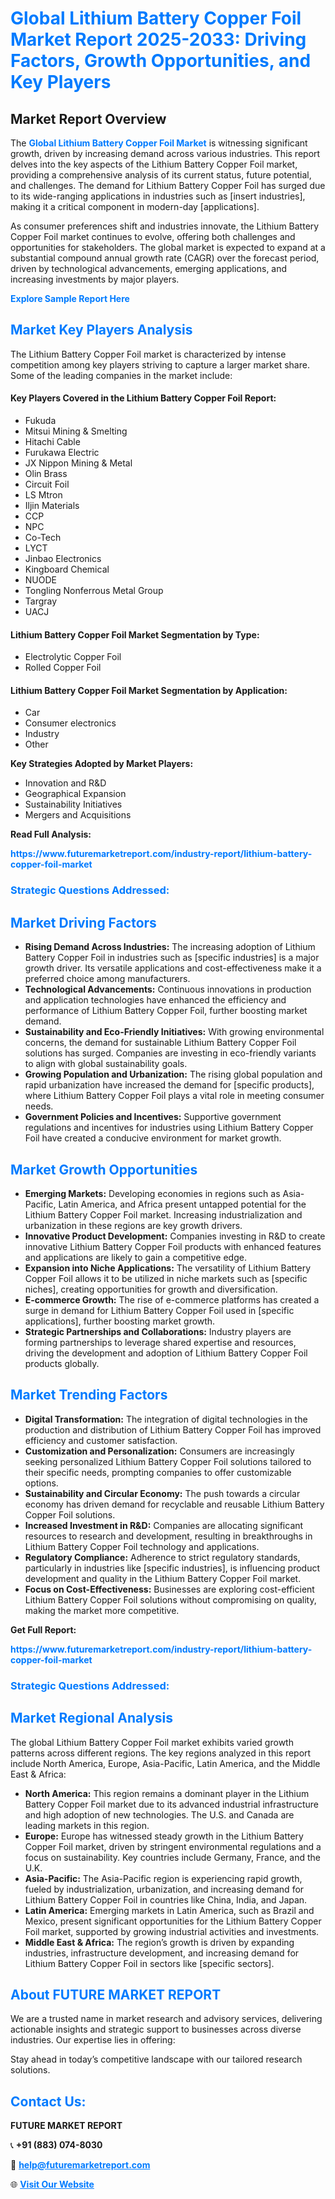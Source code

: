 <h1 style="color: #007BFF;">Global Lithium Battery Copper Foil Market Report 2025-2033: Driving Factors, Growth Opportunities, and Key Players</h1>

<section id="overview">
<h2>Market Report Overview</h2>
<p>The <a href="https://www.futuremarketreport.com/industry-report/lithium-battery-copper-foil-market" style="color: #007BFF; text-decoration: none;"><strong>Global Lithium Battery Copper Foil Market</strong></a> is witnessing significant growth, driven by increasing demand across various industries. This report delves into the key aspects of the Lithium Battery Copper Foil market, providing a comprehensive analysis of its current status, future potential, and challenges. The demand for Lithium Battery Copper Foil has surged due to its wide-ranging applications in industries such as [insert industries], making it a critical component in modern-day [applications].</p>
<p>As consumer preferences shift and industries innovate, the Lithium Battery Copper Foil market continues to evolve, offering both challenges and opportunities for stakeholders. The global market is expected to expand at a substantial compound annual growth rate (CAGR) over the forecast period, driven by technological advancements, emerging applications, and increasing investments by major players.</p>
</section>

<section id="overview">
<p><a href="https://www.futuremarketreport.com/request-sample/reportId=43523" style="color: #007BFF; text-decoration: none;"><strong>Explore Sample Report Here</strong></a></p>
</section>

<section id="key-players">
<h2 style="color: #007BFF;">Market Key Players Analysis</h2>
<p>The Lithium Battery Copper Foil market is characterized by intense competition among key players striving to capture a larger market share. Some of the leading companies in the market include:</p>
<h4>Key Players Covered in the Lithium Battery Copper Foil Report:</h4>
<ul><li>Fukuda</li><li>Mitsui Mining &amp; Smelting</li><li>Hitachi Cable</li><li>Furukawa Electric</li><li>JX Nippon Mining &amp; Metal</li><li>Olin Brass</li><li>Circuit Foil</li><li>LS Mtron</li><li>Iljin Materials</li><li>CCP</li><li>NPC</li><li>Co-Tech</li><li>LYCT</li><li>Jinbao Electronics</li><li>Kingboard Chemical</li><li>NUODE</li><li>Tongling Nonferrous Metal Group</li><li>Targray</li><li>UACJ</li></ul>
<h4>Lithium Battery Copper Foil Market Segmentation by Type:</h4>
<ul><li>Electrolytic Copper Foil</li><li>Rolled Copper Foil</li></ul>

<h4>Lithium Battery Copper Foil Market Segmentation by Application:</h4>
<ul><li>Car</li><li>Consumer electronics</li><li>Industry</li><li>Other</li></ul>
<p><strong>Key Strategies Adopted by Market Players:</strong></p>
<ul>
<li>Innovation and R&D</li>
<li>Geographical Expansion</li>
<li>Sustainability Initiatives</li>
<li>Mergers and Acquisitions</li>
</ul>
</section>

<section>
<p><strong>Read Full Analysis: </strong></p><a href="https://www.futuremarketreport.com/industry-report/lithium-battery-copper-foil-market" style="color: #007BFF; text-decoration: none;"><strong>https://www.futuremarketreport.com/industry-report/lithium-battery-copper-foil-market</strong></a>
<h3 style="color: #007BFF;">Strategic Questions Addressed:</h3>
</section>

<section id="driving-factors">
<h2 style="color: #007BFF;">Market Driving Factors</h2>
<ul>
<li><strong>Rising Demand Across Industries:</strong> The increasing adoption of Lithium Battery Copper Foil in industries such as [specific industries] is a major growth driver. Its versatile applications and cost-effectiveness make it a preferred choice among manufacturers.</li>
<li><strong>Technological Advancements:</strong> Continuous innovations in production and application technologies have enhanced the efficiency and performance of Lithium Battery Copper Foil, further boosting market demand.</li>
<li><strong>Sustainability and Eco-Friendly Initiatives:</strong> With growing environmental concerns, the demand for sustainable Lithium Battery Copper Foil solutions has surged. Companies are investing in eco-friendly variants to align with global sustainability goals.</li>
<li><strong>Growing Population and Urbanization:</strong> The rising global population and rapid urbanization have increased the demand for [specific products], where Lithium Battery Copper Foil plays a vital role in meeting consumer needs.</li>
<li><strong>Government Policies and Incentives:</strong> Supportive government regulations and incentives for industries using Lithium Battery Copper Foil have created a conducive environment for market growth.</li>
</ul>
</section>

<section id="growth-opportunities">
<h2 style="color: #007BFF;">Market Growth Opportunities</h2>
<ul>
<li><strong>Emerging Markets:</strong> Developing economies in regions such as Asia-Pacific, Latin America, and Africa present untapped potential for the Lithium Battery Copper Foil market. Increasing industrialization and urbanization in these regions are key growth drivers.</li>
<li><strong>Innovative Product Development:</strong> Companies investing in R&D to create innovative Lithium Battery Copper Foil products with enhanced features and applications are likely to gain a competitive edge.</li>
<li><strong>Expansion into Niche Applications:</strong> The versatility of Lithium Battery Copper Foil allows it to be utilized in niche markets such as [specific niches], creating opportunities for growth and diversification.</li>
<li><strong>E-commerce Growth:</strong> The rise of e-commerce platforms has created a surge in demand for Lithium Battery Copper Foil used in [specific applications], further boosting market growth.</li>
<li><strong>Strategic Partnerships and Collaborations:</strong> Industry players are forming partnerships to leverage shared expertise and resources, driving the development and adoption of Lithium Battery Copper Foil products globally.</li>
</ul>
</section>

<section id="trending-factors">
<h2 style="color: #007BFF;">Market Trending Factors</h2>
<ul>
<li><strong>Digital Transformation:</strong> The integration of digital technologies in the production and distribution of Lithium Battery Copper Foil has improved efficiency and customer satisfaction.</li>
<li><strong>Customization and Personalization:</strong> Consumers are increasingly seeking personalized Lithium Battery Copper Foil solutions tailored to their specific needs, prompting companies to offer customizable options.</li>
<li><strong>Sustainability and Circular Economy:</strong> The push towards a circular economy has driven demand for recyclable and reusable Lithium Battery Copper Foil solutions.</li>
<li><strong>Increased Investment in R&D:</strong> Companies are allocating significant resources to research and development, resulting in breakthroughs in Lithium Battery Copper Foil technology and applications.</li>
<li><strong>Regulatory Compliance:</strong> Adherence to strict regulatory standards, particularly in industries like [specific industries], is influencing product development and quality in the Lithium Battery Copper Foil market.</li>
<li><strong>Focus on Cost-Effectiveness:</strong> Businesses are exploring cost-efficient Lithium Battery Copper Foil solutions without compromising on quality, making the market more competitive.</li>
</ul>
</section>

<section>
<p><strong>Get Full Report: </strong></p><a href="https://www.futuremarketreport.com/industry-report/lithium-battery-copper-foil-market" style="color: #007BFF; text-decoration: none;"><strong>https://www.futuremarketreport.com/industry-report/lithium-battery-copper-foil-market</strong></a>
<h3 style="color: #007BFF;">Strategic Questions Addressed:</h3>
</section>


<section id="regional-analysis">
<h2 style="color: #007BFF;">Market Regional Analysis</h2>
<p>The global Lithium Battery Copper Foil market exhibits varied growth patterns across different regions. The key regions analyzed in this report include North America, Europe, Asia-Pacific, Latin America, and the Middle East & Africa:</p>
<ul>
<li><strong>North America:</strong> This region remains a dominant player in the Lithium Battery Copper Foil market due to its advanced industrial infrastructure and high adoption of new technologies. The U.S. and Canada are leading markets in this region.</li>
<li><strong>Europe:</strong> Europe has witnessed steady growth in the Lithium Battery Copper Foil market, driven by stringent environmental regulations and a focus on sustainability. Key countries include Germany, France, and the U.K.</li>
<li><strong>Asia-Pacific:</strong> The Asia-Pacific region is experiencing rapid growth, fueled by industrialization, urbanization, and increasing demand for Lithium Battery Copper Foil in countries like China, India, and Japan.</li>
<li><strong>Latin America:</strong> Emerging markets in Latin America, such as Brazil and Mexico, present significant opportunities for the Lithium Battery Copper Foil market, supported by growing industrial activities and investments.</li>
<li><strong>Middle East & Africa:</strong> The region’s growth is driven by expanding industries, infrastructure development, and increasing demand for Lithium Battery Copper Foil in sectors like [specific sectors].</li>
</ul>
</section>

<footer>
<h2 style="color: #007BFF;">About FUTURE MARKET REPORT</h2>
<p>We are a trusted name in market research and advisory services, delivering actionable insights and strategic support to businesses across diverse industries. Our expertise lies in offering:</p>

<p>Stay ahead in today’s competitive landscape with our tailored research solutions.</p>

<h2 style="color: #007BFF;">Contact Us:</h2>
<p><strong>FUTURE MARKET REPORT</strong></p>
<p>📞 <strong>+91 (883) 074-8030</strong></p>
<p>📧 <strong><a href="mailto:help@futuremarketreport.com" style="color: #007BFF;">help@futuremarketreport.com</a></strong></p>
<p>🌐 <strong><a href="https://www.futuremarketreport.com/" style="color: #007BFF;">Visit Our Website</a></strong></p>
</footer>